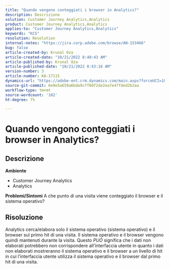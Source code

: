 ```yaml
---
title: "Quando vengono conteggiati i browser in Analytics?"
description: Descrizione
solution: Customer Journey Analytics,Analytics
product: Customer Journey Analytics,Analytics
applies-to: "Customer Journey Analytics,Analytics"
keywords: "KCS"
resolution: Resolution
internal-notes: "https://jira.corp.adobe.com/browse/AN-153466"
bug: false
article-created-by: Krunal Oza
article-created-date: "10/21/2022 8:40:43 AM"
article-published-by: Krunal Oza
article-published-date: "10/21/2022 8:43:16 AM"
version-number: 3
article-number: KA-17115
dynamics-url: "https://adobe-ent.crm.dynamics.com/main.aspx?forceUCI=1&pagetype=entityrecord&etn=knowledgearticle&id=d401d507-1c51-ed11-bba2-0022480867fb"
source-git-commit: 6e9e5a659a6bda9cff0df2de2ea7e47fded2b2aa
workflow-type: tm+mt
source-wordcount: '102'
ht-degree: 7%

---
```


# Quando vengono conteggiati i browser in Analytics?

## Descrizione

<b>Ambiente</b>
- Customer Journey Analytics
- Analytics



<b>Problemi/Sintomi</b>
A che punto di una visita viene conteggiato il browser e il sistema operativo?


## Risoluzione


Analytics cerca/elabora solo il sistema operativo (sistema operativo) e il browser sul primo hit di una visita. Il sistema operativo e il browser vengono quindi mantenuti durante la visita. Questo *PUÒ* significa che i dati non elaborati potrebbero non corrispondere all’interfaccia utente in quanto i dati non elaborati mostreranno il sistema operativo e il browser a un livello di hit in cui l’interfaccia utente utilizza il sistema operativo e il browser dal primo hit di una visita.
